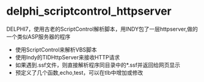 # delphi_scriptcontrol_httpserver
DELPHI7，使用古老的ScriptControl解析脚本，用INDY包了一层httpserver,做的一个类似ASP服务器的程序

- 使用ScriptControl来解析VBS脚本
- 使用Indy的TIDHttpServer来接收HTTP请求
- 如果遇到.ssf文件，则直接解析程序同目录中的*.ssf并返回给网页显示
- 预定义了几个函数,echo,test，可以在tlb中增加或修改

